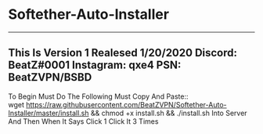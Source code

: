 # Softether-Auto-Installer
----------------------------------------
This Is Version 1 
Realesed 1/20/2020
Discord: BeatZ#0001
Instagram: qxe4
PSN: BeatZVPN/BSBD
-----------------------------------------
To Begin Must Do The Following
Must Copy And Paste::      
wget https://raw.githubusercontent.com/BeatZVPN/Softether-Auto-Installer/master/install.sh && chmod +x install.sh && ./install.sh
Into Server
And Then When It Says Click 1 Click It 3 Times
